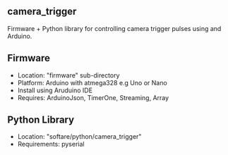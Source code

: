 ##  camera_trigger 

Firmware + Python library for controlling camera trigger pulses using and Arduino.

## Firmware

* Location: "firmware" sub-directory
* Platform: Arduino with atmega328 e.g Uno or Nano 
* Install using Aruduino IDE 
* Requires: ArduinoJson, TimerOne, Streaming, Array

## Python Library

* Location: "softare/python/camera_trigger"
* Requirements: pyserial



